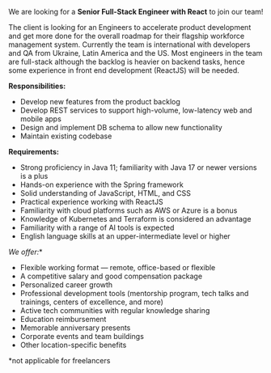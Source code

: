 We are looking for a **Senior Full-Stack Engineer with React** to join our
team!

The client is looking for an Engineers to accelerate product development and
get more done for the overall roadmap for their flagship workforce management
system. Currently the team is international with developers and QA from
Ukraine, Latin America and the US. Most engineers in the team are full-stack
although the backlog is heavier on backend tasks, hence some experience in
front end development (ReactJS) will be needed.

**Responsibilities:**

  * Develop new features from the product backlog
  * Develop REST services to support high-volume, low-latency web and mobile apps
  * Design and implement DB schema to allow new functionality
  * Maintain existing codebase

**Requirements:**

  * Strong proficiency in Java 11; familiarity with Java 17 or newer versions is a plus
  * Hands-on experience with the Spring framework
  * Solid understanding of JavaScript, HTML, and CSS
  * Practical experience working with ReactJS
  * Familiarity with cloud platforms such as AWS or Azure is a bonus
  * Knowledge of Kubernetes and Terraform is considered an advantage
  * Familiarity with a range of AI tools is expected
  * English language skills at an upper-intermediate level or higher

  
  

**We offer*:**

  * Flexible working format — remote, office-based or flexible
  * A competitive salary and good compensation package
  * Personalized career growth
  * Professional development tools (mentorship program, tech talks and trainings, centers of excellence, and more)
  * Active tech communities with regular knowledge sharing
  * Education reimbursement
  * Memorable anniversary presents
  * Corporate events and team buildings
  * Other location-specific benefits

*not applicable for freelancers